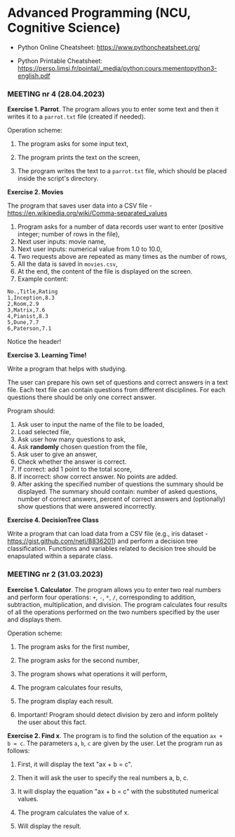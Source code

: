 # Advanced Programming (NCU, Cognitive Science)


  * Python Online Cheatsheet: https://www.pythoncheatsheet.org/

  * Python Printable Cheatsheet: https://perso.limsi.fr/pointal/_media/python:cours:mementopython3-english.pdf

### MEETING nr 4 (28.04.2023)

**Exercise 1. Parrot**. The program allows you to enter some text and then it writes it to a `parrot.txt` file (created if needed).

Operation scheme:

1. The program asks for some input text,
    
1. The program prints the text on the screen,
    
1. The program writes the text to a `parrot.txt` file, which should be placed inside the script's directory.	


**Exercise 2. Movies**

The program that saves user data into a CSV file - https://en.wikipedia.org/wiki/Comma-separated_values

1. Program asks for a number of data records user want to enter (positive integer; number of rows in the file),
1. Next user inputs: movie name, 
1. Next user inputs: numerical value from 1.0 to 10.0,
1. Two requests above are repeated as many times as the number of rows,
1. All the data is saved in `movies.csv`, 
1. At the end, the content of the file is displayed on the screen.
1. Example content:

```
No.,Title,Rating
1,Inception,8.3
2,Room,2.9
3,Matrix,7.6
4,Pianist,8.3
5,Dune,7.7
6,Paterson,7.1
```
Notice the header!


**Exercise 3. Learning Time!**

Write a program that helps with studying.

The user can prepare his own set of questions and correct answers in a text file. Each text file can contain questions from different disciplines.
For each questions there should be only one correct answer.

Program should:

1. Ask user to input the name of the file to be loaded,
1. Load selected file,
1. Ask user how many questions to ask,
1. Ask **randomly** chosen question from the file,
1. Ask user to give an answer,
1. Check whether the answer is correct. 
1. If correct: add 1 point to the total score, 
1. If incorrect: show correct answer. No points are added.
1. After asking the specified number of questions the summary should be displayed. 
The summary should contain: number of asked questions, number of correct answers, percent of correct answers and (optionally) show questions that were answered incorrectly.


**Exercise 4. DecisionTree Class**

Write a program that can load data from a CSV file (e.g., iris dataset - https://gist.github.com/netj/8836201) and perform a decision tree classification. Functions and variables related to decision tree should be enapsulated within a separate class. 


### MEETING nr 2 (31.03.2023)

**Exercise 1. Calculator**. The program allows you to enter two real numbers and perform four operations: `+`, `-`, `*`, `/`, corresponding to addition, subtraction, multiplication, and division. The program calculates four results of all the operations performed on the two numbers specified by the user and displays them.

Operation scheme:

1. The program asks for the first number,
    
1. The program asks for the second number,
    
1. The program shows what operations it will perform,
    
1. The program calculates four results,
    
1. The program display each result.
    
1. Important! Program should detect division by zero and inform politely the user about this fact.
	
	

**Exercise 2. Find x**. The program is to find the solution of the equation `ax + b = c`. The parameters `a`, `b`, `c` are given by the user. Let the program run as follows:

1. First, it will display the text "ax + b = c".

2. Then it will ask the user to specify the real numbers a, b, c.

3. It will display the equation "ax + b = c" with the substituted numerical values.

4. The program calculates the value of x.

5. Will display the result.



